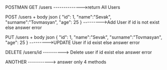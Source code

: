 POSTMAN 
GET /users -------------->return All Users

POST /users + body json {
                            "id": 1,
                            "name":"Sevak",
                            "surname":"Tovmasyan",
                            "age": 25
                        }
                        --------->Add User if id is not exist else answer error
                        
PUT /users + body json {
                            "id": 1,
                            "name":"Sevak",
                            "surname":"Tovmasyan",
                            "age": 25
                        }
                        --------->UPDATE User if id exist else answer error
                        
DELETE /users/id ----------> Delete user if id exist else answer error 
        
ANOTHER -----------> answer only 4 methods        